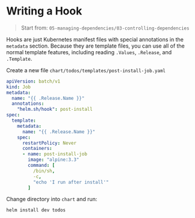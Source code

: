 # Writing a Hook

> Start from: `05-managing-dependencies/03-controlling-dependencies`

Hooks are just Kubernetes manifest files with special annotations in the `metadata` section. Because they are template files, you can use all of the normal template features, including reading `.Values`, `.Release`, and `.Template`.

Create a new file `chart/todos/templates/post-install-job.yaml`

```yaml
apiVersion: batch/v1
kind: Job
metadata:
  name: "{{ .Release.Name }}"
  annotations:
    "helm.sh/hook": post-install
spec:
  template:
    metadata:
      name: "{{ .Release.Name }}"
    spec: 
      restartPolicy: Never
      containers:
      - name: post-install-job
        image: "alpine:3.3"
        command: [
          /bin/sh,
          -c,
          "echo 'I run after install'"
        ]
```

Change directory into `chart` and run:

```bash
helm install dev todos
```